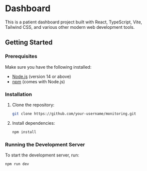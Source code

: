 # Dashboard

This is a patient dashboard project built with React, TypeScript, Vite, Tailwind CSS, and various other modern web development tools.

## Getting Started

### Prerequisites

Make sure you have the following installed:

- [Node.js](https://nodejs.org/) (version 14 or above)
- [npm](https://www.npmjs.com/) (comes with Node.js)

### Installation

1. Clone the repository:

    ```sh
    git clone https://github.com/your-username/monitoring.git
    ```

2. Install dependencies:

    ```sh
    npm install
    ```

### Running the Development Server

To start the development server, run:

```sh
npm run dev
